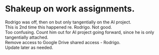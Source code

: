 # Shakeup on work assignments.  

Rodrigo was off, then on but only tangentially on the AI project.  
This is 2nd time this happened re. Rodrigo. Not good.  
Too confusing. Count him out for AI project going forward, since he is only tangentially attached.  
Remove access to Google Drive shared access - Rodrigo.  
Update later as needed.  

